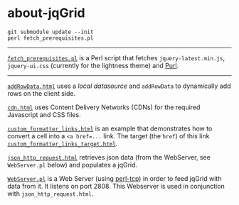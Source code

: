 # about-jqGrid


    git submodule update --init
    perl fetch_prerequisites.pl

-----

[`fetch_prerequisites.pl`](https://github.com/ReneNyffenegger/about-jqGrid/blob/master/fetch_prerequisites.pl) is a Perl script that fetches `jquery-latest.min.js`,
`jquery-ui.css` (currently for the lightness theme) and [Purl](https://github.com/allmarkedup/purl).

-----

[`addRowData.html`](https://github.com/ReneNyffenegger/about-jqGrid/blob/master/addRowData.html) uses a *local datasource* and `addRowData` to dynamically add rows on the client side.

[`cdn.html`](https://github.com/ReneNyffenegger/about-jqGrid/blob/master/cdn.html) uses Content Delivery Networks (CDNs) for the required Javascript and CSS files.

[`custom_formatter_links.html`](https://github.com/ReneNyffenegger/about-jqGrid/blob/master/custom_formatter_links.html) is an example that demonstrates how to convert
a cell into a `<a href=...` link. The target (the `href`) of this link 
[`custom_formatter_links_target.html`](https://github.com/ReneNyffenegger/about-jqGrid/blob/master/custom_formatter_links_target.html).

[`json_http_request.html`](https://github.com/ReneNyffenegger/about-jqGrid/blob/master/json_http_request.html) retrieves json data (from the WebServer, see `WebServer.pl` below) and populates
a jqGrid.

[`WebServer.pl`](https://github.com/ReneNyffenegger/about-jqGrid/blob/master/WebServer.pl) is a Web Server (using [perl-tcp](https://github.com/ReneNyffenegger/perl-tcp)) in order
to feed jqGrid with data from it. It listens on port 2808. This Webserver is used in conjunction with `json_http_request.html`.
